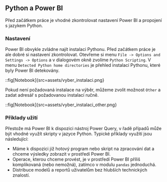 ## Python a Power BI

Před začátkem práce je vhodné zkontrolovat nastavení Power BI a propojení s jazykem Python.

### Nastavení

Power BI obvykle zvládne najít instalaci Pythonu. Před začátkem práce je ale dobré si nastavení zkontrolovat. Otevřeme si menu `File -> Options and Settings -> Options` a v dialogovém okně zvolíme `Python Scripting`. V menu `Detected Python home directories` je přehled instalací Pythonu, které byly Power BI detekovány.

::fig[Notebook]{src=assets/vyber_instalaci.png}

Pokud není požadovaná instalace na výběr, můžeme zvolit možnost `Other` a zadat adresář s požadovanou instalací ručně.

::fig[Notebook]{src=assets/vyber_instalaci_other.png}

### Příklady užití

Přestože má Power BI k dispozici nástroj Power Query, v řadě případů může být vhodné využít skripty v jazyce Python. Typické příklady využití jsou následující:

- Máme k dispozici již hotový program nebo skript na zpracování dat a chceme výsledky zobrazit v prostředí Power BI.
- Operace, kterou chceme provést, je v prostředí Power BI příliš komplikovaná (nebo nemožná), zatímco v modulu `pandas` jednoduchá.
- Distribuce modelů a reportů uživatelům bez hlubších technických znalostí.
